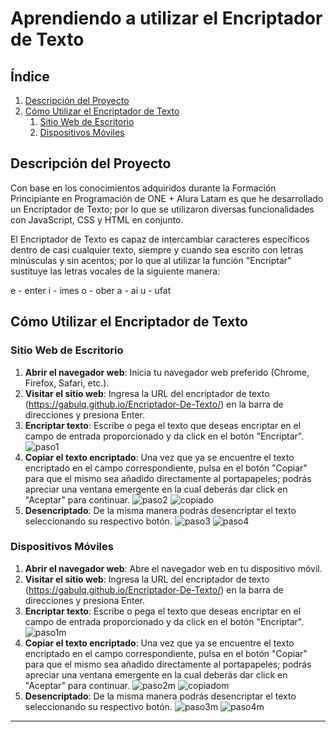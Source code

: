 # Aprendiendo a utilizar el Encriptador de Texto

## Índice
1. [Descripción del Proyecto](#descripción-del-proyecto)
2. [Cómo Utilizar el Encriptador de Texto](#cómo-utilizar-el-encriptador-de-texto)
   1. [Sitio Web de Escritorio](#sitio-web-de-escritorio)
   2. [Dispositivos Móviles](#dispositivos-móviles)

## Descripción del Proyecto
Con base en los conocimientos adquiridos durante la Formación Principiante en Programación de ONE + Alura Latam es que he desarrollado un Encriptador de Texto; por lo que se utilizaron diversas
funcionalidades con JavaScript, CSS y HTML en conjunto.

El Encriptador de Texto es capaz de intercambiar caracteres específicos dentro de casi cualquier texto, siempre y cuando sea escrito con letras minúsculas y sin acentos; por lo que 
al utilizar la función "Encriptar" sustituye las letras vocales de la siguiente manera:

e - enter
i - imes
o - ober
a - ai
u - ufat

## Cómo Utilizar el Encriptador de Texto

### Sitio Web de Escritorio
1. **Abrir el navegador web**: Inicia tu navegador web preferido (Chrome, Firefox, Safari, etc.).
2. **Visitar el sitio web**: Ingresa la URL del encriptador de texto (https://gabulq.github.io/Encriptador-De-Texto/) en la barra de direcciones y presiona Enter.
3. **Encriptar texto**: Escribe o pega el texto que deseas encriptar en el campo de entrada proporcionado y da click en el botón "Encriptar".
   ![paso1](https://github.com/user-attachments/assets/5c38aba6-f0a8-4347-a297-775fcd9b0f37)
4. **Copiar el texto encriptado**: Una vez que ya se encuentre el texto encriptado en el campo correspondiente, pulsa en el botón "Copiar" para que el mismo sea
    añadido directamente al portapapeles; podrás apreciar una ventana emergente en la cual deberás dar click en "Aceptar" para continuar.
   ![paso2](https://github.com/user-attachments/assets/7edc7dc4-0807-4f04-86da-bc9369dab9ef)
   ![copiado](https://github.com/user-attachments/assets/a3e0a7dd-9d47-4b1c-b71e-947cfbb1cb05)   
5. **Desencriptado**: De la misma manera podrás desencriptar el texto seleccionando su respectivo botón.
   ![paso3](https://github.com/user-attachments/assets/2c3d493e-4f89-471b-a58c-8e6dd8b8328f)
   ![paso4](https://github.com/user-attachments/assets/d6d14997-3eae-4770-9210-179be8f68a98)


### Dispositivos Móviles
1. **Abrir el navegador web**: Abre el navegador web en tu dispositivo móvil.
2. **Visitar el sitio web**: Ingresa la URL del encriptador de texto (https://gabulq.github.io/Encriptador-De-Texto/) en la barra de direcciones y presiona Enter.
3. **Encriptar texto**: Escribe o pega el texto que deseas encriptar en el campo de entrada proporcionado y da click en el botón "Encriptar".
   ![paso1m](https://github.com/user-attachments/assets/3f547f95-dbe0-4ad4-b5e4-097ff0aba4c9)
4. **Copiar el texto encriptado**: Una vez que ya se encuentre el texto encriptado en el campo correspondiente, pulsa en el botón "Copiar" para que el mismo sea
    añadido directamente al portapapeles; podrás apreciar una ventana emergente en la cual deberás dar click en "Aceptar" para continuar.
    ![paso2m](https://github.com/user-attachments/assets/345c72a4-03a5-4ef0-a0a4-1890071dfc71)
    ![copiadom](https://github.com/user-attachments/assets/4ffbdfe7-7a82-490b-b53a-6aeebed4f20a)
5. **Desencriptado**: De la misma manera podrás desencriptar el texto seleccionando su respectivo botón.
  ![paso3m](https://github.com/user-attachments/assets/710446e5-1e6c-4635-b2fe-31f143e3ccc4)
  ![paso4m](https://github.com/user-attachments/assets/6d77213b-ff1c-4fa7-a9d4-975b10ab5d2f)



---



